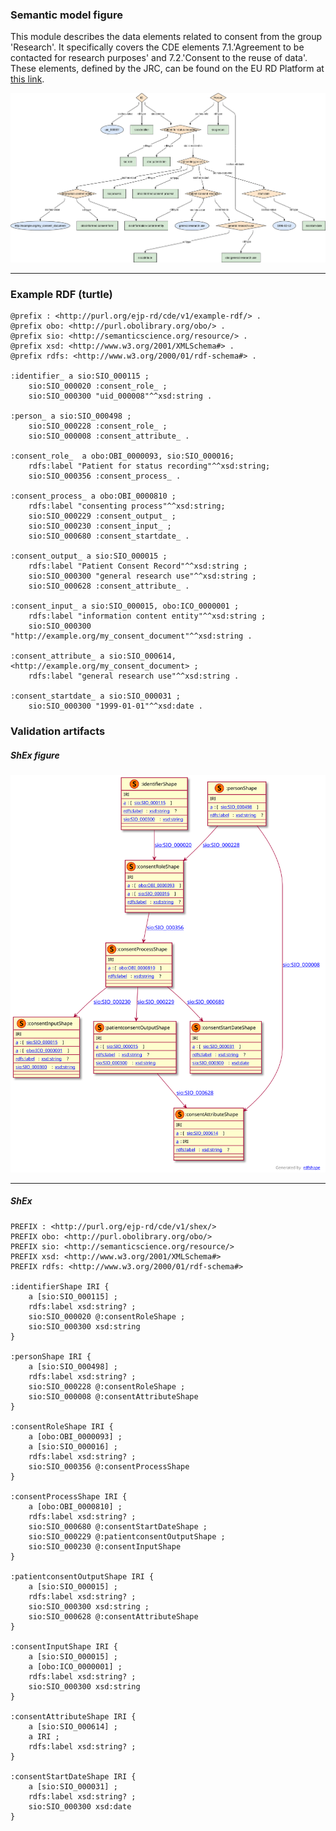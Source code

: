 ### Semantic model figure

This module describes the data elements related to consent from the group 'Research'. It specifically covers the CDE elements 7.1.'Agreement to be contacted for research purposes' and 7.2.'Consent to the reuse of data'. 
These elements, defined by the JRC, can be found on the EU RD Platform at [this link](https://eu-rd-platform.jrc.ec.europa.eu/sites/default/files/CDS/EU_RD_Platform_CDS_Final.pdf).

<p align="center">
    <a href="../images/rdf/8_Consent.png" target="_blank">
        <img src="../images/rdf/8_Consent.png">
    </a>
</p>


***
### Example RDF (turtle)

```ttl
@prefix : <http://purl.org/ejp-rd/cde/v1/example-rdf/> .
@prefix obo: <http://purl.obolibrary.org/obo/> .
@prefix sio: <http://semanticscience.org/resource/> .
@prefix xsd: <http://www.w3.org/2001/XMLSchema#> .
@prefix rdfs: <http://www.w3.org/2000/01/rdf-schema#> .

:identifier_ a sio:SIO_000115 ;
    sio:SIO_000020 :consent_role_ ;
    sio:SIO_000300 "uid_000008"^^xsd:string .

:person_ a sio:SIO_000498 ;
    sio:SIO_000228 :consent_role_ ;
    sio:SIO_000008 :consent_attribute_ .

:consent_role_  a obo:OBI_0000093, sio:SIO_000016;
    rdfs:label "Patient for status recording"^^xsd:string;
    sio:SIO_000356 :consent_process_ .

:consent_process_ a obo:OBI_0000810 ;
    rdfs:label "consenting process"^^xsd:string;
    sio:SIO_000229 :consent_output_ ;
    sio:SIO_000230 :consent_input_ ;
    sio:SIO_000680 :consent_startdate_ .

:consent_output_ a sio:SIO_000015 ;
    rdfs:label "Patient Consent Record"^^xsd:string ;
    sio:SIO_000300 "general research use"^^xsd:string ; 
    sio:SIO_000628 :consent_attribute_ .   

:consent_input_ a sio:SIO_000015, obo:ICO_0000001 ;
    rdfs:label "information content entity"^^xsd:string ;
    sio:SIO_000300 "http://example.org/my_consent_document"^^xsd:string .

:consent_attribute_ a sio:SIO_000614, <http://example.org/my_consent_document> ;
    rdfs:label "general research use"^^xsd:string .

:consent_startdate_ a sio:SIO_000031 ;
    sio:SIO_000300 "1999-01-01"^^xsd:date .
```

### Validation artifacts 
##### ShEx figure

<p align="center">
    <a href="../images/shex/8_Consent.svg" target="_blank">
        <img src="../images/shex/8_Consent.svg">
    </a>
</p>


***
##### ShEx

```ShEx
PREFIX : <http://purl.org/ejp-rd/cde/v1/shex/>
PREFIX obo: <http://purl.obolibrary.org/obo/> 
PREFIX sio: <http://semanticscience.org/resource/>
PREFIX xsd: <http://www.w3.org/2001/XMLSchema#>
PREFIX rdfs: <http://www.w3.org/2000/01/rdf-schema#>

:identifierShape IRI {
    a [sio:SIO_000115] ;
    rdfs:label xsd:string? ;
    sio:SIO_000020 @:consentRoleShape ;
    sio:SIO_000300 xsd:string
}

:personShape IRI { 
    a [sio:SIO_000498] ;
    rdfs:label xsd:string? ;
    sio:SIO_000228 @:consentRoleShape ;
    sio:SIO_000008 @:consentAttributeShape
}

:consentRoleShape IRI {
    a [obo:OBI_0000093] ;
    a [sio:SIO_000016] ;
    rdfs:label xsd:string? ;
    sio:SIO_000356 @:consentProcessShape
}

:consentProcessShape IRI {
    a [obo:OBI_0000810] ;
    rdfs:label xsd:string? ;
    sio:SIO_000680 @:consentStartDateShape ;
    sio:SIO_000229 @:patientconsentOutputShape ;
    sio:SIO_000230 @:consentInputShape
}

:patientconsentOutputShape IRI {
    a [sio:SIO_000015] ;
    rdfs:label xsd:string? ;
    sio:SIO_000300 xsd:string ;
    sio:SIO_000628 @:consentAttributeShape
}

:consentInputShape IRI {
    a [sio:SIO_000015] ;
    a [obo:ICO_0000001] ;
    rdfs:label xsd:string? ;
    sio:SIO_000300 xsd:string
}

:consentAttributeShape IRI {
    a [sio:SIO_000614] ;
    a IRI ;
    rdfs:label xsd:string? ;
}

:consentStartDateShape IRI {
    a [sio:SIO_000031] ;
    rdfs:label xsd:string? ;
    sio:SIO_000300 xsd:date
}
```

